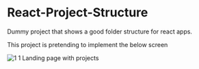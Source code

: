 # React-Project-Structure
Dummy project that shows a good folder structure for react apps.

This project is pretending to implement the below screen

![1 1 Landing page with projects](https://github.com/JSD-0923/React-Project-Structure/assets/15910965/2fdcec5b-0335-4694-b454-4df6e70b9962)
